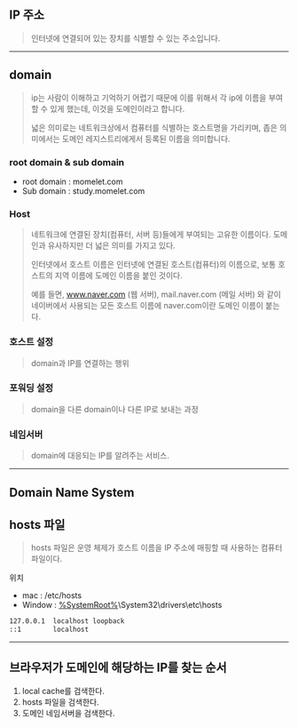 ## IP 주소

> 인터넷에 연결되어 있는 장치를 식별할 수 있는 주소입니다.



___



## domain

> ip는 사람이 이해하고 기억하기 어렵기 때문에 이를 위해서 각 ip에 이름을 부여할 수 있게 했는데, 이것을 도메인이라고 합니다.
>
> 넓은 의미로는 네트워크상에서 컴퓨터를 식별하는 호스트명을 가리키며, 좁은 의미에서는 도메인 레지스트리에게서 등록된 이름을 의미합니다.

### root domain & sub domain

* root domain : momelet.com
* Sub domain : study.momelet.com

### Host

> 네트워크에 연결된 장치(컴퓨터, 서버 등)들에게 부여되는 고유한 이름이다. 도메인과 유사하지만 더 넓은 의미를 가지고 있다. 
>
> 인터넷에서 호스트 이름은 인터넷에 연결된 호스트(컴퓨터)의 이름으로, 보통 호스트의 지역 이름에 도메인 이름을 붙인 것이다.
>
> 예를 들면, www.naver.com (웹 서버), mail.naver.com (메일 서버) 와 같이 네이버에서 사용되는 모든 호스트 이름에 naver.com이란 도메인 이름이 붙는다.

### 호스트 설정

> domain과 IP를 연결하는 행위

### 포워딩 설정

> domain을 다른 domain이나 다른 IP로 보내는 과정

### 네임서버

> domain에 대응되는 IP를 알려주는 서비스.

___



## Domain Name System



## hosts 파일

> hosts 파일은 운영 체제가 호스트 이름을 IP 주소에 매핑할 때 사용하는 컴퓨터 파일이다.

위치

* mac : /etc/hosts
* Window : [%SystemRoot%](https://ko.wikipedia.org/wiki/환경_변수)\System32\drivers\etc\hosts 

```txt
127.0.0.1  localhost loopback
::1        localhost
```



___



## 브라우저가 도메인에 해당하는 IP를 찾는 순서

1. local cache를 검색한다. 
2. hosts 파일을 검색한다. 
3. 도메인 네임서버을 검색한다.